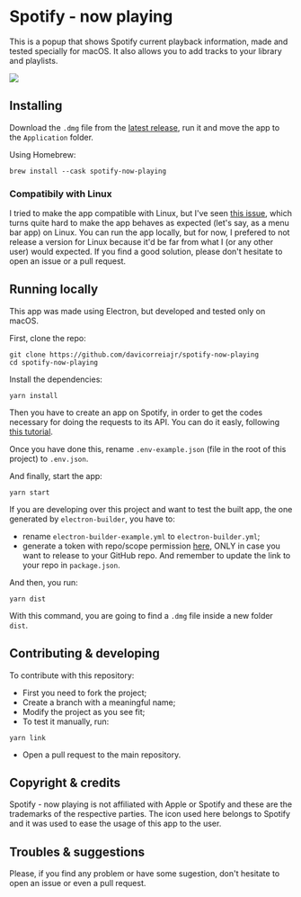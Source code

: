 # Spotify - now playing

This is a popup that shows Spotify current playback information, made and tested specially for macOS. It also allows you to add tracks to your library and playlists.

![](spotify-now-playing.gif)

## Installing

Download the `.dmg` file from the [latest release](https://github.com/davicorreiajr/spotify-now-playing/releases/latest), run it and move the app to the `Application` folder.

Using Homebrew:
```
brew install --cask spotify-now-playing
```

### Compatibily with Linux

I tried to make the app compatible with Linux, but I've seen [this issue](https://github.com/electron/electron/issues/6773), which turns quite hard to make the app behaves as expected (let's say, as a menu bar app) on Linux. You can run the app locally, but for now, I prefered to not release a version for Linux because it'd be far from what I (or any other user) would expected. If you find a good solution, please don't hesitate to open an issue or a pull request.

## Running locally

This app was made using Electron, but developed and tested only on macOS.

First, clone the repo:
```
git clone https://github.com/davicorreiajr/spotify-now-playing
cd spotify-now-playing
```

Install the dependencies:
```
yarn install
```
Then you have to create an app on Spotify, in order to get the codes necessary for doing the requests to its API. You can do it easly, following [this tutorial](https://developer.spotify.com/documentation/general/guides/app-settings/#register-your-app).

Once you have done this, rename `.env-example.json` (file in the root of this project) to `.env.json`.

And finally, start the app:
```
yarn start
```

If you are developing over this project and want to test the built app, the one generated by `electron-builder`, you have to:
- rename `electron-builder-example.yml` to `electron-builder.yml`;
- generate a token with repo/scope permission [here](https://github.com/settings/tokens/new), ONLY in case you want to release to your GitHub repo. And remember to update the link to your repo in `package.json`.

And then, you run:
```
yarn dist
```
With this command, you are going to find a `.dmg` file inside a new folder `dist`. 

## Contributing & developing

To contribute with this repository:
 - First you need to fork the project;
 - Create a branch with a meaningful name;
 - Modify the project as you see fit;
 - To test it manually, run:
 ```
 yarn link
 ```
 - Open a pull request to the main repository.

## Copyright & credits

Spotify - now playing is not affiliated with Apple or Spotify and these are the trademarks of the respective parties. The icon used here belongs to Spotify and it was used to ease the usage of this app to the user.


## Troubles & suggestions

Please, if you find any problem or have some sugestion, don't hesitate to open an issue or even a pull request.
